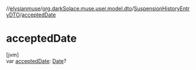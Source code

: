 //[elysianmuse](../../../index.md)/[org.darkSolace.muse.user.model.dto](../index.md)/[SuspensionHistoryEntryDTO](index.md)/[acceptedDate](accepted-date.md)

# acceptedDate

[jvm]\
var [acceptedDate](accepted-date.md): [Date](https://docs.oracle.com/javase/8/docs/api/java/util/Date.html)?
